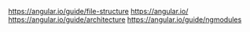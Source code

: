 https://angular.io/guide/file-structure
https://angular.io/
https://angular.io/guide/architecture
https://angular.io/guide/ngmodules